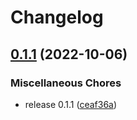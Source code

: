 # Changelog

## [0.1.1](https://github.com/TuiHub/Protos/compare/tuihub-protos-v0.1.0...tuihub-protos-v0.1.1) (2022-10-06)


### Miscellaneous Chores

* release 0.1.1 ([ceaf36a](https://github.com/TuiHub/Protos/commit/ceaf36a284d9be6d475895e87643af21812dc6ce))
